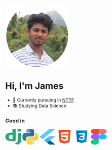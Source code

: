 <img src="images/avatar.png" height="200" width="200" alt="James profile picture">

# Hi,  I'm James 


- 🏫 Currently pursuing in [NTTF](https://www.nttftrg.com)
- 📚 Studying Data Science

### Good in
<img src="images/django.png" height="50" width="50" alt="James profile picture">
<img src="images/python.png" height="50" width="50" alt="James profile picture">
<img src="images/flutter.png" height="50" width="50" alt="James profile picture">
<img src="images/html.png" height="50" width="50" alt="James profile picture">
<img src="images/css.png" height="50" width="50" alt="James profile picture">
<img src="images/figma.png" height="50" width="50" alt="James profile picture">


